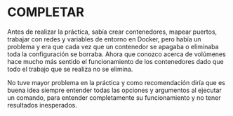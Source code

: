 # COMPLETAR  
Antes de realizar la práctica, sabía crear contenedores, mapear puertos, trabajar con redes y variables de entorno en Docker, pero había un problema y era que cada vez que un contenedor se apagaba o eliminaba toda la configuración se borraba. Ahora que conozco acerca de volúmenes hace mucho más sentido el funcionamiento de los contenedores dado que todo el trabajo que se realiza no se elimina.

No tuve mayor problema en la práctica y como recomendación diría que es buena idea siempre entender todas las opciones y argumentos al ejecutar un comando, para entender completamente su funcionamiento y no tener resultados inesperados.
